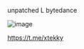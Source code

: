 unpatched L bytedance

![image](https://user-images.githubusercontent.com/98614666/188977418-a69784a5-d7f8-4362-ac52-46922dccae05.png)

https://t.me/xtekky
